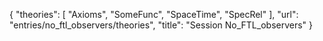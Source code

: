 {
    "theories": [
        "Axioms",
        "SomeFunc",
        "SpaceTime",
        "SpecRel"
    ],
    "url": "entries/no_ftl_observers/theories",
    "title": "Session No_FTL_observers"
}
